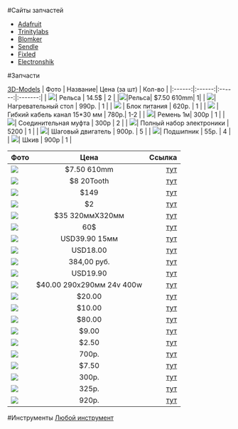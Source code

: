 #Сайты запчастей
- [Adafruit](http://www.adafruit.com/category/122)
- [Trinitylabs](http://trinitylabs.com/collections/all)
- [Blomker](http://blomker.com/index.php)
- [Sendle](http://sendle.ru/175684-Zapchasti-I-Aksessuary)
- [Fixled](http://fixled.ru/mechanics/3d-cnc-stepper-motor.html)
- [Electronshik](https://www.electronshik.ru/class/3d-printeri-1821)

#Запчасти

[3D-Models](https://github.com/soda-io/SPRiNTR/blob/master/AllParts.stl?raw=true)
| Фото | Название| Цена (за шт) | Кол-во |
|:------:|:------:|:------:|:-------:|
| [![](http://www.adafruit.com/images/1200x900/1302-00.jpg)](http://www.adafruit.com/products/1302)| Рельса | 14.5$ | 2 |
|[![](http://www.adafruit.com/images/medium/1221entire_MED.jpg)](http://www.adafruit.com/products/1221)|Рельса| $7.50 610mm| 1|
| [![](http://robots3d.ru/image/cache/data/items/heatbed_mk2a_pcb_01-800x800.jpg)](http://robots3d.ru/parts_accessories/heated_beds/heatbed_mk2a_pcb.html)| Нагревательный стол | 990p. | 1 |
| [![](http://robots3d.ru/image/cache/data/items/atx_winard_350w-800x800.jpg)](http://robots3d.ru/parts_accessories/electronics/power_supplies/power_supplie_atx_winard_350w.html) | Блок питания | 620p. | 1 |
| [![](http://3dlion.ru/files/products/tp15x30_900.800x600.jpg?7178ccb6f019590d21e401edfd15df84)](http://3dlion.ru/products/gibkij-kabel-kanal-15-30?v=24) |Гибкий кабель канал 15*30 мм | 780р.| 1-2 |
| [![](http://fixled.ru/image/cache/data/3d/GT2_20__belt-500x500.JPG)](http://fixled.ru/3d-printer/3d-mechanics/timing-belt-o-t25.html)| Pемень 1м| 300p | 1 |
| [![](http://fixled.ru/image/cache/data/mechanics/5-8-coupler-stepper-motor-500x500.jpg)](http://fixled.ru/mechanics/stepper/5-8-coupler.html)| Соединительная муфта | 300р | 2 |
| [![](http://robots3d.ru/image/cache/data/items/ramps_14_fullset_05-800x800.jpg)](http://robots3d.ru/parts_accessories/electronics/electronics_kits/complete_set_of_ramps_1_4_electronics_full_set.html)| Полный набор электроники | 5200 | 1 |
| [![](http://robots3d.ru/image/cache/data/items/stepper_motor_nema17_17hs8401-800x800.jpg)](http://robots3d.ru/parts_accessories/electronics/stepper_motors/stepper_motor_nema17_17hs8401.html)| Шаговый двигатель | 900p. | 5 |
| [![](http://robots3d.ru/image/cache/data/items/608zz_bearing_01-800x800.jpg)](http://robots3d.ru/parts_accessories/hardware/bearings/bearing_608zz.html)| Подшипник | 55p. | 4 |
| [![](http://robots3d.ru/image/cache/data/items/pulleys_3_gt2-800x800.jpg)](http://robots3d.ru/parts_accessories/pulleys_for_belt_gt2_3_pcs_set_for_mendel.html)| Шкив | 900р | 1 |


|Фото| Цена      |Ссылка     |
|:------|:-------:|-----------:|
|![](http://www.adafruit.com/images/medium/1221entire_MED.jpg)|$7.50 610mm|[тут](http://www.adafruit.com/products/1221)|
|![](http://www.adafruit.com/images/medium/1251_MED.jpg)|$8 20Tooth|[тут](http://www.adafruit.com/products/1251)|
|![](https://www.adafruit.com/images/medium/1274_MED.jpg)|$149|[тут](https://www.adafruit.com/products/1274)|
|![](http://www.adafruit.com/images/medium/1259_MED.jpg)|$2|[тут](http://www.adafruit.com/products/1259)|
|![](http://cdn.shopify.com/s/files/1/0188/3404/products/glass_5_1024x1024.jpg?v=1352933009)|$35 320ммХ320мм|[тут](http://trinitylabs.com/products/borosilicate-print-surface-320mm-x-320mm)|
|![](http://cdn.shopify.com/s/files/1/0188/3404/products/24V_17AMP_PSU_1024x1024.jpg?v=1352932811)|60$|[тут](http://trinitylabs.com/products/24v-17a-power-supply)|
|![](http://blomker.com/img/p/7/5/75-thickbox.jpg?s=40)|USD39.90 15мм|[тут](http://blomker.com/index.php?id_product=16&controller=product)|
|![](http://blomker.com/img/p/7/8/78-thickbox.jpg?s=40)|USD18.00|[тут](http://blomker.com/index.php?id_product=17&controller=product)|
|![](http://i.ebayimg.com/00/s/MTYwMFgxNjAw/z/QMkAAOxyiRlSajal/$(KGrHqVHJB8FJ!)+n!I6BS,j,kocqw~~60_1.JPG?set_id=880000500F)|384,00 руб.|[тут](http://sendle.ru/175684-Zapchasti-I-Aksessuary/111210269682-RepRap-GT2-20T-8mm-Bore-Aluminum-Timing-Belt-Pulley-for-3D-Printer-Ultimaker.html)|
|![](http://blomker.com/img/p/8/1/81-thickbox.jpg)|USD19.90|[тут](http://blomker.com/index.php?id_product=18&controller=product)|
|![](http://cdn.shopify.com/s/files/1/0188/3404/products/Kapron_290x290_1024x1024.jpg?v=1367953683)|$40.00 290х290мм 24v   400w|[тут](http://trinitylabs.com/products/24v-400w-kapton-heater-290mm-x-290mm)|
|![](http://cdn.shopify.com/s/files/1/0188/3404/products/trinity_29_1024x1024.jpg?v=1353469692)|$20.00|[тут](http://trinitylabs.com/products/y-axis-mounting-hardware)|
|![](http://cdn.shopify.com/s/files/1/0188/3404/products/trinity_23_1024x1024.jpg?v=1352933951)|$10.00|[тут](http://trinitylabs.com/products/z-axis-couplers-5mm-to-1-4-inch-each)|
|![](http://cdn.shopify.com/s/files/1/0188/3404/products/trinity_18_1024x1024.jpg?v=1352933919)|$80.00|[тут](http://trinitylabs.com/products/thompson-lead-screws-pair)|
|![](http://cdn.shopify.com/s/files/1/0188/3404/products/FxCam_1365753874311_1024x1024.jpg?v=1366554791)|$9.00|[тут](http://trinitylabs.com/products/hobbed-pulley)|
|![](http://cdn.shopify.com/s/files/1/0188/3404/products/trinity_24_1024x1024.jpg?v=1352935700)|$2.50|[тут](http://trinitylabs.com/products/self-aligning-bronze-bushings-8mm)|
|![](http://blomker.com/img/p/6/3/63-thickbox.jpg)|700р.|[тут](http://fixled.ru/mechanics/3d-cnc-stepper-motor.html)|
|![](http://cdn.shopify.com/s/files/1/0188/3404/products/trinity_3_2_1024x1024.jpg?v=1352935633)|$7.50|[тут](http://trinitylabs.com/products/gt2-pulley-20-tooth)|
|![](http://fixled.ru/image/cache/data/mechanics/5-8-coupler-stepper-motor-500x500.jpg?s=40)|300р.|[тут](http://fixled.ru/mechanics/stepper/5-8-coupler.html)|
|![](http://www.electronshik.ru/img/500/merppulley_preview_medium_large.jpg)|325p.|[тут](https://www.electronshik.ru/card/xy-motor-pulley-for-5mm-shaft-12209020)|
|![](http://www.electronshik.ru/img/500/dsc1628_1024x1024.jpg)|920p.|[тут](https://www.electronshik.ru/card/endstop-with-wire-3pcs-per-set-12209019)|

#Инструменты
[Любой инструмент](http://www.adafruit.com/category/8)
